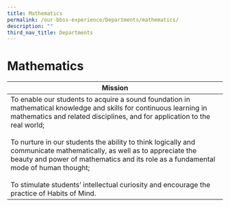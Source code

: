 ```yaml
---
title: Mathematics
permalink: /our-bbss-experience/Departments/mathematics/
description: ""
third_nav_title: Departments
---
```

# Mathematics

|        Mission           | 
|-----------------|
| To enable our students to acquire a sound foundation in mathematical knowledge and skills for continuous learning in mathematics and related disciplines, and for application to the real world; <br> <br>To nurture in our students the ability to think logically and communicate mathematically, as well as to appreciate the beauty and power of mathematics and its role as a fundamental mode of human thought;<br> <br>To stimulate students’ intellectual curiosity and encourage the practice of Habits of Mind. | 